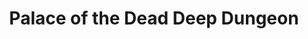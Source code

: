 ---
layout: quest-table
title: Palace of the Dead Deep Dungeon
permalink: /quests/deep-dungeons/palace-dead
quests:
  - name: The House That Death Built
    level: 17
    rowId: 67092
    questId: SubCts701_01556
    genre: Palace of the Dead
    icon: '71140'
    issuer:
      location: New Gridania
      coords: (12.1, 13.1)
      name: Nojiro Marujiro
    steps:
      - location: South Shroud
        coords: (17.5, 22.1)
        name: Speak with the Wood Wailer expeditionary at Issom-Har in the South Shroud.
      - location: South Shroud
        coords: (25.2, 20.7)
        name: Speak with the Wood Wailer expeditionary captain at Quarrymill.
    unlocks:
      - name: Palace of the Dead
        type: deep-dungeon
    requires:
      - name: Into a Copper Hell
        level: 17
        rowId: 66196
        questId: ManFst205_00660
        genre: Seventh Umbral Era
        icon: '71000'
        link: /quests/msq/realm-reborn/part2
    partQuestNo: 1
  - name: The Nightmare's End
    level: 50
    rowId: 67093
    questId: SubCts702_01557
    genre: Palace of the Dead
    icon: '71140'
    issuer:
      location: South Shroud
      coords: (25.0, 20.6)
      name: Balan
    steps:
      - location: South Shroud
        coords: (18.0, 20.0)
        name: Search for the drunken Lalafell at Buscarron's Druthers.
      - location: South Shroud
        coords: (19.0, 20.3)
        name: Speak with Paiyo Reiyo.
      - location: South Shroud
        coords: (19.4, 20.7)
        name: Retrieve Avere's ring from the rusted gauntlets.
      - location: South Shroud
        coords: (19.2, 20.1)
        name: Show Avere's ring to Paiyo Reiyo.
      - location: Middle La Noscea
        coords: (16.5, 18.1)
        name: Speak with Paiyo Reiyo at Summerford.
    unlocks:
      - id: 1575
        name: I'll Sleep When I'm Dead
        type: achievement
    requires:
      - name: Corpse Groom
        level: 50
        rowId: 67060
        questId: SubCts105_01524
        genre: Ul'dahn Sidequests
        icon: '71140'
        link: /quests/dungeons/realm-reborn
      - name: Palace of the Dead Floor 50
        type: deepdungeon
    partQuestNo: 2
  - name: What Lies Beneath
    level: 17
    rowId: 67923
    questId: SubCts711_02387
    genre: ''
    icon: '71140'
    issuer:
      location: South Shroud
      coords: (25.2, 20.7)
      name: Wood Wailer expeditionary captain
    steps:
      - name: Speak with Wood Wailer Expeditionary Captain
        location: South Shroud
        coords: (25.2, 20.7)
    unlocks:
      - name: Palace of the Dead Floors 51-100
        type: deepdungeon
    partQuestNo: 3
  - name: Dead but Not Gone
    level: 60
    rowId: 67924
    questId: SubCts712_02388
    genre: Palace of the Dead
    icon: '71140'
    issuer:
      location: South Shroud
      coords: (25.0, 20.5)
      name: Wood Wailer expeditionary
    steps:
      - location: South Shroud
        coords: (17.5, 22.0)
        name: Speak with the expeditionary.
    unlocks:
      - id: 1680
        name: Dead Tired
        type: achievement
    partQuestNo: 4
    requires:
      - name: Palace of the Dead Floor 100
        type: deepdungeon

---